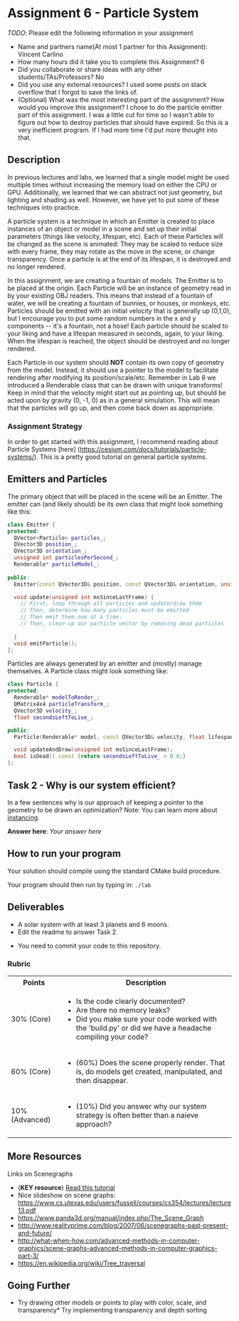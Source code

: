 # Assignment 6 - Particle System

*TODO*: Please edit the following information in your assignment

* Name and partners name(At most 1 partner for this Assignment): 
  Vincent Carlino
* How many hours did it take you to complete this Assignment? 
  6
* Did you collaborate or share ideas with any other students/TAs/Professors? 
  No
* Did you use any external resources? 
  I used some posts on stack overflow that I forgot to save the links of.
* (Optional) What was the most interesting part of the assignment? How would you improve this assignment?
  I chose to do the particle emitter part of this assignment.  I was a little cut for time so I wasn't able to figure out how to destroy particles that should have expired.  So this is a very inefficient program.  If I had more time I'd put more thought into that.  
  
## Description

In previous lectures and labs, we learned that a single model might be
used multiple times without increasing the memory load on either the
CPU or GPU.  Additionally, we learned that we can abstract not just
geometry, but lighting and shading as well.  However, we have yet to
put some of these techniques into practice.

A particle system is a technique in which an Emitter is created to
place instances of an object or model in a scene and set up their
initial parameters (things like velocity, lifespan, etc).  Each of
these Particles will be changed as the scene is animated: They may be
scaled to reduce size with every frame, they may rotate as the move in
the scene, or change transparency.  Once a particle is at the end of
its lifespan, it is destroyed and no longer rendered.

In this assignment, we are creating a fountain of models.  The Emitter
is to be placed at the origin.  Each Particle will be an instance of
geometry read in by your existing OBJ readers.  This means that
instead of a fountain of water, we will be creating a fountain of
bunnies, or houses, or monkeys, etc.  Particles should be emitted with
an initial velocity that is generally up (0,1,0), but I encourage you
to put some random numbers in the x and y components -- it's a
fountain, not a hose!  Each particle should be scaled to your liking
and have a lifespan measured in seconds, again, to your liking.  When
the lifespan is reached, the object should be destroyed and no longer
rendered.

Each Particle in our system should **NOT** contain its own copy of
geometry from the model.  Instead, it should use a pointer to the
model to facilitate rendering after modifying its position/scale/etc.
Remember in Lab 8 we introduced a Renderable class that can be drawn
with unique transforms!  Keep in mind that the velocity might start
out as pointing up, but should be acted upon by gravity (0, -1, 0) as
in a general simulation.  This will mean that the particles will go
up, and then come back down as appropriate.
  
### Assignment Strategy

In order to get started with this assignment, I recommend reading
about Particle Systems [here]
(https://cesium.com/docs/tutorials/particle-systems/).  This is a pretty good tutorial on general particle systems.
  
## Emitters and Particles

The primary object that will be placed in the scene will be an
Emitter.  The emitter can (and likely should) be its own class that
might look something like this:

```cpp
class Emitter {
protected:
  QVector<Particle> particles_;
  QVector3D position_;
  QVector3D orientation_;
  unsigned int particlesPerSecond_;
  Renderable* particleModel_;
  
public:
  Emitter(const QVector3D& position, const QVector3D& orientation, unsigned int pps, Renderable* particleModel);

  void update(unsigned int msSinceLastFrame) {
    // First, loop through all particles and update/draw them
    // Then, determine how many particles must be emitted
    // Then emit them one at a time.
    // Then, clean up our particle vector by removing dead particles
	
  }
  void emitParticle();
};
```

Particles are always generated by an emitter and (mostly) manage
themselves.  A Particle class might look something like:

```cpp
class Particle {
protected:
  Renderable* modelToRender_;
  QMatrix4x4 particleTransform_;
  QVector3D velocity_;
  float secondsLeftToLive_;

public:
  Particle(Renderable* model, const QVector3D& velocity, float lifespan);

  void updateAndDraw(unsigned int msSinceLastFrame);
  bool isDead() const {return secondsLeftToLive_ > 0.0;}
};
```

## Task 2 - Why is our system efficient?

In a few sentences why is our approach of keeping a pointer to the
geometry to be drawn an optimization? Note: You can learn more about [instancing](https://learnopengl.com/Advanced-OpenGL/Instancing).
  
**Answer here**: *Your answer here*
  
## How to run your program

Your solution should compile using the standard CMake build procedure. 

Your program should then run by typing in: `./lab`  


## Deliverables

- A solar system with at least 3 planets and 6 moons.
- Edit the readme to answer Task 2

* You need to commit your code to this repository.

### Rubric

<table>
  <tbody>
    <tr>
      <th>Points</th>
      <th align="center">Description</th>
    </tr>
    <tr>
      <td>30% (Core)</td>
	    <td align="left"> <ul><li>Is the code clearly documented?</li> <li>Are there no memory leaks?</li> <li>Did you make sure your code worked with the 'build.py' or did we have a headache compiling your code?</li></ul></td>
    </tr>   
    <tr>
      <td>60% (Core)</td>
	    <td align="left"><ul><li>(60%) Does the scene properly render. That is, do models get created, manipulated, and then disappear.</li></ul></td>
	</tr>
    <tr>
      <td>10% (Advanced)</td>
      <td align="left"><ul><li>(10%) Did you answer why our system strategy is often better than a naieve approach?</li></ul></td>
	</tr>	
  </tbody>
</table>


## More Resources

Links on Scenegraphs
* (**KEY resource**) [Read this tutorial](./media/SceneGraphs.pdf)
* Nice slideshow on scene graphs: https://www.cs.utexas.edu/users/fussell/courses/cs354/lectures/lecture13.pdf
* https://www.panda3d.org/manual/index.php/The_Scene_Graph
* http://www.realityprime.com/blog/2007/06/scenegraphs-past-present-and-future/
* http://what-when-how.com/advanced-methods-in-computer-graphics/scene-graphs-advanced-methods-in-computer-graphics-part-3/
* https://en.wikipedia.org/wiki/Tree_traversal

## Going Further

* Try drawing other models or points to play with color, scale, and transparency* Try implementing transparency and depth sorting

